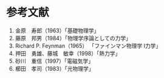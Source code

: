 
# 参考文献

1. 金原　寿郎（1963）「基礎物理学」
1. 藤原　邦男（1984）「物理学序論としての力学」
1. Richard P. Feynman（1965）
「ファインマン物理学 Ⅰ力学」
1. 押田　勇雄、藤城　敏幸（1998）「熱力学」
1. 砂川　重信（1997）「電磁気学」
1. 櫛田　孝司（1983）「光物理学」